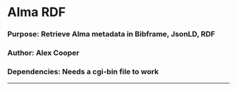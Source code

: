 # Alma RDF
### Purpose: Retrieve Alma metadata in Bibframe, JsonLD, RDF
### Author: Alex Cooper
### Dependencies: Needs a cgi-bin file to work

---
